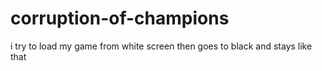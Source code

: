 corruption-of-champions
=======================

i try to load my game from white screen then goes to black and stays like that
